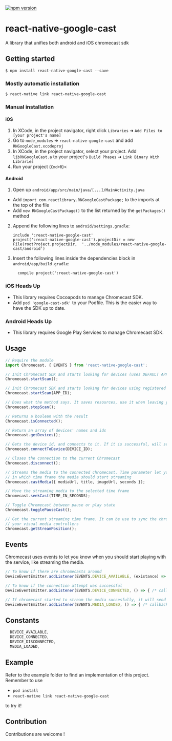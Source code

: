 [![npm version](https://badge.fury.io/js/react-native-google-cast.svg)](https://badge.fury.io/js/react-native-google-cast)
# react-native-google-cast

A library that unifies both android and iOS chromecast sdk

## Getting started

`$ npm install react-native-google-cast --save`

### Mostly automatic installation

`$ react-native link react-native-google-cast`

### Manual installation


#### iOS

1. In XCode, in the project navigator, right click `Libraries` ➜ `Add Files to [your project's name]`
2. Go to `node_modules` ➜ `react-native-google-cast` and add `RNGoogleCast.xcodeproj`
3. In XCode, in the project navigator, select your project. Add `libRNGoogleCast.a` to your project's `Build Phases` ➜ `Link Binary With Libraries`
4. Run your project (`Cmd+R`)<

#### Android

1. Open up `android/app/src/main/java/[...]/MainActivity.java`
  - Add `import com.reactlibrary.RNGoogleCastPackage;` to the imports at the top of the file
  - Add `new RNGoogleCastPackage()` to the list returned by the `getPackages()` method
2. Append the following lines to `android/settings.gradle`:
  	```
  	include ':react-native-google-cast'
  	project(':react-native-google-cast').projectDir = new File(rootProject.projectDir, 	'../node_modules/react-native-google-cast/android')
  	```
3. Insert the following lines inside the dependencies block in `android/app/build.gradle`:
  	```
      compile project(':react-native-google-cast')
  	```
### iOS Heads Up
  - This library requires Cocoapods to manage Chromecast SDK.
  - Add `pod 'google-cast-sdk'` to your Podfile. This is the easier way to have the SDK up to date.

### Android Heads Up
  - This library requires Google Play Services to manage Chromecast SDK.

 ## Usage
```js
// Require the module
import Chromecast, { EVENTS } from 'react-native-google-cast';

// Init Chromecast SDK and starts looking for devices (uses DEFAULT APP ID)
Chromecast.startScan();

// Init Chromecast SDK and starts looking for devices using registered APP ID
Chromecast.startScan(APP_ID);

// Does what the method says. It saves resources, use it when leaving your current view
Chromecast.stopScan();

// Returns a boolean with the result
Chromecast.isConnected();

// Return an array of devices' names and ids
Chromecast.getDevices();

// Gets the device id, and connects to it. If it is successful, will send a broadcast
Chromecast.connectToDevice(DEVICE_ID);

// Closes the connection to the current Chromecast
Chromecast.disconnect();

// Streams the media to the connected chromecast. Time parameter let you choose
// in which time frame the media should start streaming
Chromecast.castMedia({ mediaUrl, title, imageUrl, seconds });

// Move the streaming media to the selected time frame
Chromecast.seekCast(TIME_IN_SECONDS);

// Toggle Chromecast between pause or play state
Chromecast.togglePauseCast();

// Get the current streaming time frame. It can be use to sync the chromecast to
// your visual media controllers
Chromecast.getStreamPosition();

```
## Events
Chromecast uses events to let you know when you should start playing with the service, like streaming the media.
```js
// To know if there are chromecasts around
DeviceEventEmitter.addListener(EVENTS.DEVICE_AVAILABLE, (existance) => console.log(existance.device_available));

// To know if the connection attempt was successful
DeviceEventEmitter.addListener(EVENTS.DEVICE_CONNECTED, () => { /* callback */ });

// If chromecast started to stream the media succesfully, it will send this event
DeviceEventEmitter.addListener(EVENTS.MEDIA_LOADED, () => { /* callback */ });

```
## Constants
```js
  DEVICE_AVAILABLE,
  DEVICE_CONNECTED,
  DEVICE_DISCONNECTED,
  MEDIA_LOADED,
```
## Example
Refer to the example folder to find an implementation of this project.
Remember to use 

* `pod install`
* `react-native link react-native-google-cast` 

to try it!

## Contribution
Contributions are welcome ! 
